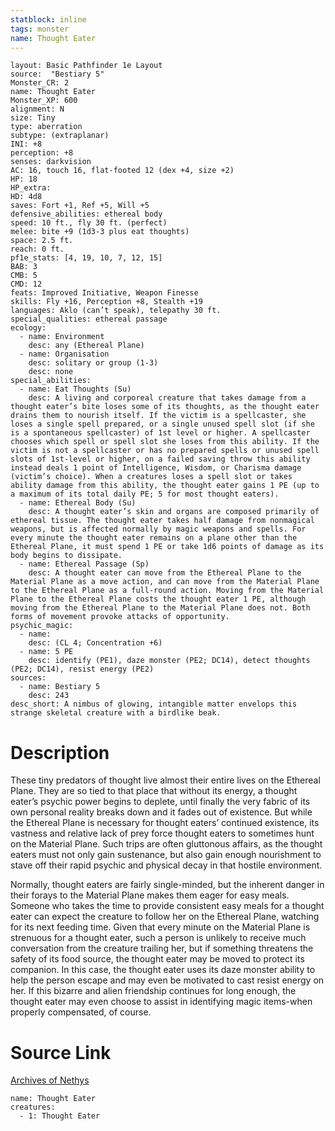 ```yaml
---
statblock: inline
tags: monster
name: Thought Eater
---
```

```statblock
layout: Basic Pathfinder 1e Layout
source:  "Bestiary 5"
Monster_CR: 2
name: Thought Eater
Monster_XP: 600
alignment: N
size: Tiny
type: aberration
subtype: (extraplanar)
INI: +8
perception: +8
senses: darkvision
AC: 16, touch 16, flat-footed 12 (dex +4, size +2)
HP: 18
HP_extra: 
HD: 4d8
saves: Fort +1, Ref +5, Will +5
defensive_abilities: ethereal body
speed: 10 ft., fly 30 ft. (perfect)
melee: bite +9 (1d3-3 plus eat thoughts)
space: 2.5 ft.
reach: 0 ft.
pf1e_stats: [4, 19, 10, 7, 12, 15]
BAB: 3
CMB: 5
CMD: 12
feats: Improved Initiative, Weapon Finesse
skills: Fly +16, Perception +8, Stealth +19
languages: Aklo (can’t speak), telepathy 30 ft.
special_qualities: ethereal passage
ecology:
  - name: Environment
    desc: any (Ethereal Plane)
  - name: Organisation
    desc: solitary or group (1-3)
    desc: none
special_abilities:
  - name: Eat Thoughts (Su)
    desc: A living and corporeal creature that takes damage from a thought eater’s bite loses some of its thoughts, as the thought eater drains them to nourish itself. If the victim is a spellcaster, she loses a single spell prepared, or a single unused spell slot (if she is a spontaneous spellcaster) of 1st level or higher. A spellcaster chooses which spell or spell slot she loses from this ability. If the victim is not a spellcaster or has no prepared spells or unused spell slots of 1st-level or higher, on a failed saving throw this ability instead deals 1 point of Intelligence, Wisdom, or Charisma damage (victim’s choice). When a creatures loses a spell slot or takes ability damage from this ability, the thought eater gains 1 PE (up to a maximum of its total daily PE; 5 for most thought eaters).
  - name: Ethereal Body (Su)
    desc: A thought eater’s skin and organs are composed primarily of ethereal tissue. The thought eater takes half damage from nonmagical weapons, but is affected normally by magic weapons and spells. For every minute the thought eater remains on a plane other than the Ethereal Plane, it must spend 1 PE or take 1d6 points of damage as its body begins to dissipate.
  - name: Ethereal Passage (Sp)
    desc: A thought eater can move from the Ethereal Plane to the Material Plane as a move action, and can move from the Material Plane to the Ethereal Plane as a full-round action. Moving from the Material Plane to the Ethereal Plane costs the thought eater 1 PE, although moving from the Ethereal Plane to the Material Plane does not. Both forms of movement provoke attacks of opportunity.
psychic_magic:
  - name:
    desc: (CL 4; Concentration +6)
  - name: 5 PE
    desc: identify (PE1), daze monster (PE2; DC14), detect thoughts (PE2; DC14), resist energy (PE2)
sources:
  - name: Bestiary 5
    desc: 243
desc_short: A nimbus of glowing, intangible matter envelops this strange skeletal creature with a birdlike beak.
```
# Description
These tiny predators of thought live almost their entire lives on the Ethereal Plane. They are so tied to that place that without its energy, a thought eater’s psychic power begins to deplete, until finally the very fabric of its own personal reality breaks down and it fades out of existence. But while the Ethereal Plane is necessary for thought eaters’ continued existence, its vastness and relative lack of prey force thought eaters to sometimes hunt on the Material Plane. Such trips are often gluttonous affairs, as the thought eaters must not only gain sustenance, but also gain enough nourishment to stave off their rapid psychic and physical decay in that hostile environment.

 Normally, thought eaters are fairly single-minded, but the inherent danger in their forays to the Material Plane makes them eager for easy meals. Someone who takes the time to provide consistent easy meals for a thought eater can expect the creature to follow her on the Ethereal Plane, watching for its next feeding time. Given that every minute on the Material Plane is strenuous for a thought eater, such a person is unlikely to receive much conversation from the creature trailing her, but if something threatens the safety of its food source, the thought eater may be moved to protect its companion. In this case, the thought eater uses its daze monster ability to help the person escape and may even be motivated to cast resist energy on her. If this bizarre and alien friendship continues for long enough, the thought eater may even choose to assist in identifying magic items-when properly compensated, of course.
# Source Link
[Archives of Nethys](https://aonprd.com/MonsterDisplay.aspx?ItemName=Thought%20Eater)
```encounter-table
name: Thought Eater
creatures:
  - 1: Thought Eater
```
